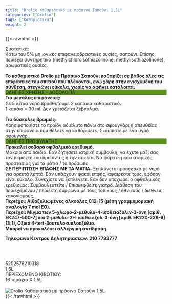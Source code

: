 ```yaml
---
title: "Drolio Καθαριστικό με πράσινο Σαπούνι 1,5L"
categories: ["Drolio"]
tags: ["Καθαριστικά"]
weight: 2
---
```

{{< rawhtml >}}

<div class="sload145"><div class="product"><div id="sistatika">Συστατικά:</div><div class="alltext">Kάτω του 5% μη ιονικές επιφανειοδραστικές ουσίες, σαπούνι. Επίσης, περιέχει συντηρητικά (methylchloroisothiazolinone, methylisothiazolinone), αρωματικές ουσίες.<br><br><strong>Το καθαριστικό Drolio με Πράσινο Σαπούνι καθαρίζει σε βάθος όλες τις επιφάνειες του σπιτιού που πλένονται, ενώ χάρη στην ενισχυμένη του σύνθεση, στεγνώνει εύκολα, χωρίς να αφήνει κατάλοιπα.</strong></div><div style="background:#5d9122" class="sp1015 stcenter sfwb stfff">ΟΔΗΓΙΕΣ ΧΡΗΣΗΣ - ΔΟΣΟΛΟΓΙΑ</div><div class="seee sp15"><strong>Για μεγάλες επιφάνειες:</strong><br>Σε 5 λίτρα νερό προσθέτουμε 2 καπάκια καθαριστικό.<br>1 καπάκι = 30 ml. Δεν χρειάζεται ξέβγαλμα.<br><br><strong>Για δύσκολες βρωμιές:</strong><br>Χρησιμοποιήστε το προϊόν αδιάλυτο πάνω στο σφουγγάρι ή απευθείας στην επιφάνεια που θέλετε να καθαρίσετε. Σκουπίστε με ένα υγρό σφουγγάρι.</div><div class="keno"></div><div style="background:#5d9122" class="sp1015 stcenter sfwb stfff">ΟΔΗΓΙΕΣ ΠΡΟΦΥΛΑΞΗΣ</div><div class="seee sp15"><strong>Προκαλεί σοβαρό οφθαλμικό ερεθισμό.</strong><br>Μακριά από παιδιά. Εάν ζητήσετε ιατρική συμβουλή, να έχετe μαζί σας τον περιέκτη του προϊόντος ή την ετικέτα. Να φοράτε μέσα ατομικής προστασίας για τα μάτια / το πρόσωπο.<br><strong>ΣΕ ΠΕΡΙΠΤΩΣΗ ΕΠΑΦΗΣ ΜΕ ΤΑ ΜΑΤΙΑ:</strong>&nbsp;Ξεπλύνετε προσεκτικά με νερό για αρκετά λεπτά. Εάν υπάρχουν φακοί επφής, αφαιρέστε τους, εφόσον είναι εύκολο. Συνεχίστε να ξεπλένετε. Εάν δεν υποχωρεί ο οφθαλμικός ερεθισμός: Συμβουλευτείτε / Επισκεφθείτε γιατρό. Διάθεση του περιεχομένου / περιέκτη σύμφωνα με τους τοπικούς / εθνικούς / διεθνείς κανονισμούς.<br><strong>Περιέχει: Αιθοξυλιωμένες αλκοόλες C12-15 (μέση γραμμομοριακή αναλογία 7 mol EO).<br>Περιέχει: Μίγμα των 5-χλωρο-2-μεθυλο-4-ισοθειαζολιν-3-όνη [αριθ. ΕΚ247-500-7] και 2-μεθυλο-2Η-ισοθειαζολ-3-όνη [αριθ. ΕΚ220-239-6] (3:1), Οξικό 4-tert-βουτυλοκυκλοεξύλιο.</strong><br><strong>Μπορεί να προκαλέσει αλλεργική αντίδραση.</strong><br><p><strong>Τηλεφωνο Κεντρου Δηλητηριασεων: 210 7793777</strong></p><br><img style="max-width:256px;margin:auto;text-align:center;display:flex;padding:15px" src="/media/icons/danger1.png" alt=""></div><div class="keno"></div><div id="barcode"><div id="barimage1"></div><span id="bartext">5202576210318</span></div><div id="varos"><div id="varosimage1"></div><span id="varostext">1,5L</span></div><div id="kivotio">ΠΕΡΙΕΧΟΜΕΝΟ ΚΙΒΩΤΙΟΥ:<br>16 τεμάχια Χ 1,5L</div><br><div class="pimg"><img alt="Drolio Καθαριστικό με πράσινο Σαπούνι 1,5L" title="Drolio Καθαριστικό με πράσινο Σαπούνι 1,5L" src="/media/images/drolio-katharistiko-me-prasino-sapouni-1,5l.jpg"></div></div></div>
{{< /rawhtml >}}


